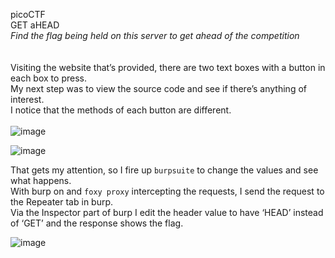 picoCTF
<br> GET aHEAD
<br><i>Find the flag being held on this server to get ahead of the competition</i>
<br><br><br>
Visiting the website that’s provided, there are two text boxes with a button in each box to press.
<br> My next step was to view the source code and see if there’s anything of interest.
<br> I notice that the methods of each button are different.
<br><br>
![image](https://github.com/xocybersec/picoCTF-Walkthroughs/assets/91302698/71e82fca-6a7b-4375-9d8b-5e5045ef0913)

![image](https://github.com/xocybersec/picoCTF-Walkthroughs/assets/91302698/4e29b85d-05ee-47f2-8d4b-3f0c3bfe852a)

That gets my attention, so I fire up `burpsuite` to change the values and see what happens.
<br> With burp on and `foxy proxy` intercepting the requests, I send the request to the Repeater tab in burp.
<br> Via the Inspector part of burp I edit the header value to have ‘HEAD’ instead of ‘GET’ and the response shows the flag.

![image](https://github.com/xocybersec/picoCTF-Walkthroughs/assets/91302698/01e9ba59-171c-450b-9717-23637b76eb16)
